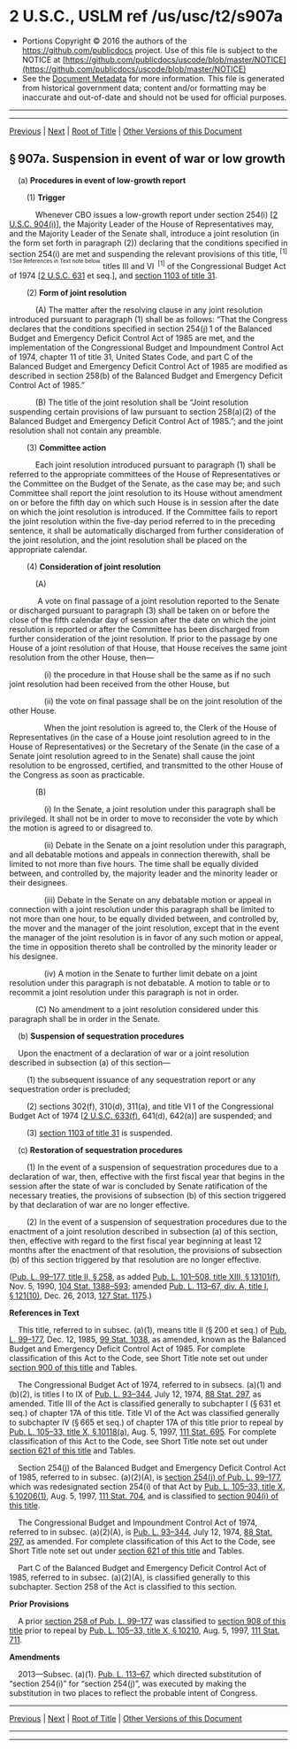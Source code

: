 ---
---

# 2 U.S.C., USLM ref /us/usc/t2/s907a

* Portions Copyright © 2016 the authors of the https://github.com/publicdocs project.
  Use of this file is subject to the NOTICE at [https://github.com/publicdocs/uscode/blob/master/NOTICE](https://github.com/publicdocs/uscode/blob/master/NOTICE)
* See the [Document Metadata](././../../../../..//README.md) for more information.
  This file is generated from historical government data; content and/or formatting may be inaccurate and out-of-date and should not be used for official purposes.

----------
----------

[Previous](./../../../../..//us/usc/t2/ch20/schI/m__us_usc_t2_s907.md) | [Next](./../../../../..//us/usc/t2/ch20/schI/m__us_usc_t2_s907b.md) | [Root of Title](./../../../../../) | [Other Versions of this Document](https://publicdocs.github.io/go/links?ns=uslm&ref=%2Fus%2Fusc%2Ft2%2Fs907a)

## § 907a. Suspension in event of war or low growth

    (a) __Procedures in event of low-growth report__ 

        (1) __Trigger__ 

            Whenever CBO issues a low-growth report under section 254(i) \[[2 U.S.C. 904(i)][/us/usc/t2/s904/i]\], the Majority Leader of the House of Representatives may, and the Majority Leader of the Senate shall, introduce a joint resolution (in the form set forth in paragraph (2)) declaring that the conditions specified in section 254(i) are met and suspending the relevant provisions of this title, <sup>\[1\]</sup>  <sup><sup> 1 See References in Text note below. </sup></sup>  titles III and VI  <sup>\[1\]</sup>  of the Congressional Budget Act of 1974 \[[2 U.S.C. 631][/us/usc/t2/s631] et seq.\], and [section 1103 of title 31][/us/usc/t31/s1103].

        (2) __Form of joint resolution__ 

            (A) The matter after the resolving clause in any joint resolution introduced pursuant to paragraph (1) shall be as follows: “That the Congress declares that the conditions specified in section 254(j) 1 of the Balanced Budget and Emergency Deficit Control Act of 1985 are met, and the implementation of the Congressional Budget and Impoundment Control Act of 1974, chapter 11 of title 31, United States Code, and part C of the Balanced Budget and Emergency Deficit Control Act of 1985 are modified as described in section 258(b) of the Balanced Budget and Emergency Deficit Control Act of 1985.”

            (B) The title of the joint resolution shall be “Joint resolution suspending certain provisions of law pursuant to section 258(a)(2) of the Balanced Budget and Emergency Deficit Control Act of 1985.”; and the joint resolution shall not contain any preamble.

        (3) __Committee action__ 

            Each joint resolution introduced pursuant to paragraph (1) shall be referred to the appropriate committees of the House of Representatives or the Committee on the Budget of the Senate, as the case may be; and such Committee shall report the joint resolution to its House without amendment on or before the fifth day on which such House is in session after the date on which the joint resolution is introduced. If the Committee fails to report the joint resolution within the five-day period referred to in the preceding sentence, it shall be automatically discharged from further consideration of the joint resolution, and the joint resolution shall be placed on the appropriate calendar.

        (4) __Consideration of joint resolution__ 

            (A)

             A vote on final passage of a joint resolution reported to the Senate or discharged pursuant to paragraph (3) shall be taken on or before the close of the fifth calendar day of session after the date on which the joint resolution is reported or after the Committee has been discharged from further consideration of the joint resolution. If prior to the passage by one House of a joint resolution of that House, that House receives the same joint resolution from the other House, then—

                (i) the procedure in that House shall be the same as if no such joint resolution had been received from the other House, but

                (ii) the vote on final passage shall be on the joint resolution of the other House.

                When the joint resolution is agreed to, the Clerk of the House of Representatives (in the case of a House joint resolution agreed to in the House of Representatives) or the Secretary of the Senate (in the case of a Senate joint resolution agreed to in the Senate) shall cause the joint resolution to be engrossed, certified, and transmitted to the other House of the Congress as soon as practicable.

            (B)

                (i) In the Senate, a joint resolution under this paragraph shall be privileged. It shall not be in order to move to reconsider the vote by which the motion is agreed to or disagreed to.

                (ii) Debate in the Senate on a joint resolution under this paragraph, and all debatable motions and appeals in connection therewith, shall be limited to not more than five hours. The time shall be equally divided between, and controlled by, the majority leader and the minority leader or their designees.

                (iii) Debate in the Senate on any debatable motion or appeal in connection with a joint resolution under this paragraph shall be limited to not more than one hour, to be equally divided between, and controlled by, the mover and the manager of the joint resolution, except that in the event the manager of the joint resolution is in favor of any such motion or appeal, the time in opposition thereto shall be controlled by the minority leader or his designee.

                (iv) A motion in the Senate to further limit debate on a joint resolution under this paragraph is not debatable. A motion to table or to recommit a joint resolution under this paragraph is not in order.

            (C) No amendment to a joint resolution considered under this paragraph shall be in order in the Senate.

    (b) __Suspension of sequestration procedures__ 

    Upon the enactment of a declaration of war or a joint resolution described in subsection (a) of this section—

        (1) the subsequent issuance of any sequestration report or any sequestration order is precluded;

        (2) sections 302(f), 310(d), 311(a), and title VI 1 of the Congressional Budget Act of 1974 \[[2 U.S.C. 633(f)][/us/usc/t2/s633/f], 641(d), 642(a)\] are suspended; and

        (3) [section 1103 of title 31][/us/usc/t31/s1103] is suspended.

    (c) __Restoration of sequestration procedures__ 

        (1) In the event of a suspension of sequestration procedures due to a declaration of war, then, effective with the first fiscal year that begins in the session after the state of war is concluded by Senate ratification of the necessary treaties, the provisions of subsection (b) of this section triggered by that declaration of war are no longer effective.

        (2) In the event of a suspension of sequestration procedures due to the enactment of a joint resolution described in subsection (a) of this section, then, effective with regard to the first fiscal year beginning at least 12 months after the enactment of that resolution, the provisions of subsection (b) of this section triggered by that resolution are no longer effective.

([Pub. L. 99–177, title II, § 258][/us/pl/99/177/s258], as added [Pub. L. 101–508, title XIII, § 13101(f)][/us/pl/101/508/s13101/f], Nov. 5, 1990, [104 Stat. 1388–593][/us/stat/104/1388-593]; amended [Pub. L. 113–67, div. A, title I, § 121(10)][/us/pl/113/67/s121/10], Dec. 26, 2013, [127 Stat. 1175][/us/stat/127/1175].)

 __References in Text__ 

    This title, referred to in subsec. (a)(1), means title II (§ 200 et seq.) of [Pub. L. 99–177][/us/pl/99/177], Dec. 12, 1985, [99 Stat. 1038][/us/stat/99/1038], as amended, known as the Balanced Budget and Emergency Deficit Control Act of 1985. For complete classification of this Act to the Code, see Short Title note set out under [section 900 of this title][/us/usc/t2/s900] and Tables.

    The Congressional Budget Act of 1974, referred to in subsecs. (a)(1) and (b)(2), is titles I to IX of [Pub. L. 93–344][/us/pl/93/344], July 12, 1974, [88 Stat. 297][/us/stat/88/297], as amended. Title III of the Act is classified generally to subchapter I (§ 631 et seq.) of chapter 17A of this title. Title VI of the Act was classified generally to subchapter IV (§ 665 et seq.) of chapter 17A of this title prior to repeal by [Pub. L. 105–33, title X, § 10118(a)][/us/pl/105/33/s10118/a], Aug. 5, 1997, [111 Stat. 695][/us/stat/111/695]. For complete classification of this Act to the Code, see Short Title note set out under [section 621 of this title][/us/usc/t2/s621] and Tables.

    Section 254(j) of the Balanced Budget and Emergency Deficit Control Act of 1985, referred to in subsec. (a)(2)(A), is [section 254(j) of Pub. L. 99–177][/us/pl/99/177/s254/j], which was redesignated section 254(i) of that Act by [Pub. L. 105–33, title X, § 10206(1)][/us/pl/105/33/s10206/1], Aug. 5, 1997, [111 Stat. 704][/us/stat/111/704], and is classified to [section 904(i) of this title][/us/usc/t2/s904/i].

    The Congressional Budget and Impoundment Control Act of 1974, referred to in subsec. (a)(2)(A), is [Pub. L. 93–344][/us/pl/93/344], July 12, 1974, [88 Stat. 297][/us/stat/88/297], as amended. For complete classification of this Act to the Code, see Short Title note set out under [section 621 of this title][/us/usc/t2/s621] and Tables.

    Part C of the Balanced Budget and Emergency Deficit Control Act of 1985, referred to in subsec. (a)(2)(A), is classified generally to this subchapter. Section 258 of the Act is classified to this section.

 __Prior Provisions__ 

    A prior [section 258 of Pub. L. 99–177][/us/pl/99/177/s258] was classified to [section 908 of this title][/us/usc/t2/s908] prior to repeal by [Pub. L. 105–33, title X, § 10210][/us/pl/105/33/s10210], Aug. 5, 1997, [111 Stat. 711][/us/stat/111/711].

 __Amendments__ 

    2013—Subsec. (a)(1). [Pub. L. 113–67][/us/pl/113/67], which directed substitution of “section 254(i)” for “section 254(j)”, was executed by making the substitution in two places to reflect the probable intent of Congress.

----------

[Previous](./../../../../..//us/usc/t2/ch20/schI/m__us_usc_t2_s907.md) | [Next](./../../../../..//us/usc/t2/ch20/schI/m__us_usc_t2_s907b.md) | [Root of Title](./../../../../../) | [Other Versions of this Document](https://publicdocs.github.io/go/links?ns=uslm&ref=%2Fus%2Fusc%2Ft2%2Fs907a)

----------
----------

[/us/usc/t2/s904/i]: https://publicdocs.github.io/go/links?ns=uslm&ref=%2Fus%2Fusc%2Ft2%2Fs904%2Fi
[/us/usc/t2/s631]: https://publicdocs.github.io/go/links?ns=uslm&ref=%2Fus%2Fusc%2Ft2%2Fs631
[/us/usc/t31/s1103]: https://publicdocs.github.io/go/links?ns=uslm&ref=%2Fus%2Fusc%2Ft31%2Fs1103
[/us/usc/t2/s633/f]: https://publicdocs.github.io/go/links?ns=uslm&ref=%2Fus%2Fusc%2Ft2%2Fs633%2Ff
[/us/usc/t31/s1103]: https://publicdocs.github.io/go/links?ns=uslm&ref=%2Fus%2Fusc%2Ft31%2Fs1103
[/us/pl/99/177/s258]: https://publicdocs.github.io/go/links?ns=uslm&ref=%2Fus%2Fpl%2F99%2F177%2Fs258
[/us/pl/101/508/s13101/f]: https://publicdocs.github.io/go/links?ns=uslm&ref=%2Fus%2Fpl%2F101%2F508%2Fs13101%2Ff
[/us/stat/104/1388-593]: https://publicdocs.github.io/go/links?ns=uslm&ref=%2Fus%2Fstat%2F104%2F1388-593
[/us/pl/113/67/s121/10]: https://publicdocs.github.io/go/links?ns=uslm&ref=%2Fus%2Fpl%2F113%2F67%2Fs121%2F10
[/us/stat/127/1175]: https://publicdocs.github.io/go/links?ns=uslm&ref=%2Fus%2Fstat%2F127%2F1175
[/us/pl/99/177]: https://publicdocs.github.io/go/links?ns=uslm&ref=%2Fus%2Fpl%2F99%2F177
[/us/stat/99/1038]: https://publicdocs.github.io/go/links?ns=uslm&ref=%2Fus%2Fstat%2F99%2F1038
[/us/usc/t2/s900]: https://publicdocs.github.io/go/links?ns=uslm&ref=%2Fus%2Fusc%2Ft2%2Fs900
[/us/pl/93/344]: https://publicdocs.github.io/go/links?ns=uslm&ref=%2Fus%2Fpl%2F93%2F344
[/us/stat/88/297]: https://publicdocs.github.io/go/links?ns=uslm&ref=%2Fus%2Fstat%2F88%2F297
[/us/pl/105/33/s10118/a]: https://publicdocs.github.io/go/links?ns=uslm&ref=%2Fus%2Fpl%2F105%2F33%2Fs10118%2Fa
[/us/stat/111/695]: https://publicdocs.github.io/go/links?ns=uslm&ref=%2Fus%2Fstat%2F111%2F695
[/us/usc/t2/s621]: https://publicdocs.github.io/go/links?ns=uslm&ref=%2Fus%2Fusc%2Ft2%2Fs621
[/us/pl/99/177/s254/j]: https://publicdocs.github.io/go/links?ns=uslm&ref=%2Fus%2Fpl%2F99%2F177%2Fs254%2Fj
[/us/pl/105/33/s10206/1]: https://publicdocs.github.io/go/links?ns=uslm&ref=%2Fus%2Fpl%2F105%2F33%2Fs10206%2F1
[/us/stat/111/704]: https://publicdocs.github.io/go/links?ns=uslm&ref=%2Fus%2Fstat%2F111%2F704
[/us/usc/t2/s904/i]: https://publicdocs.github.io/go/links?ns=uslm&ref=%2Fus%2Fusc%2Ft2%2Fs904%2Fi
[/us/pl/93/344]: https://publicdocs.github.io/go/links?ns=uslm&ref=%2Fus%2Fpl%2F93%2F344
[/us/stat/88/297]: https://publicdocs.github.io/go/links?ns=uslm&ref=%2Fus%2Fstat%2F88%2F297
[/us/usc/t2/s621]: https://publicdocs.github.io/go/links?ns=uslm&ref=%2Fus%2Fusc%2Ft2%2Fs621
[/us/pl/99/177/s258]: https://publicdocs.github.io/go/links?ns=uslm&ref=%2Fus%2Fpl%2F99%2F177%2Fs258
[/us/usc/t2/s908]: https://publicdocs.github.io/go/links?ns=uslm&ref=%2Fus%2Fusc%2Ft2%2Fs908
[/us/pl/105/33/s10210]: https://publicdocs.github.io/go/links?ns=uslm&ref=%2Fus%2Fpl%2F105%2F33%2Fs10210
[/us/stat/111/711]: https://publicdocs.github.io/go/links?ns=uslm&ref=%2Fus%2Fstat%2F111%2F711
[/us/pl/113/67]: https://publicdocs.github.io/go/links?ns=uslm&ref=%2Fus%2Fpl%2F113%2F67


